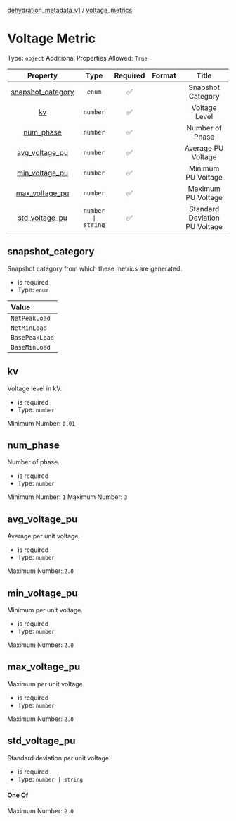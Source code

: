 



[dehydration_metadata_v1](dehydration_metadata_v1.md) / [voltage_metrics](voltage_metrics.md)
# Voltage Metric

Type: `object`
Additional Properties Allowed: `True`


|Property|Type|Required|Format|Title|
| :---: | :---: | :---: | :---: | :---: |
|[snapshot_category](#snapshot_category)|`enum`|:white_check_mark:||Snapshot Category|
|[kv](#kv)|`number`|:white_check_mark:||Voltage Level|
|[num_phase](#num_phase)|`number`|:white_check_mark:||Number of Phase|
|[avg_voltage_pu](#avg_voltage_pu)|`number`|:white_check_mark:||Average PU Voltage|
|[min_voltage_pu](#min_voltage_pu)|`number`|:white_check_mark:||Minimum PU Voltage|
|[max_voltage_pu](#max_voltage_pu)|`number`|:white_check_mark:||Maximum PU Voltage|
|[std_voltage_pu](#std_voltage_pu)|`number \| string`|:white_check_mark:||Standard Deviation PU Voltage|

## snapshot_category

Snapshot category from which these metrics are generated.


- is required
- Type: `enum`


|Value|
| :--- |
|`NetPeakLoad`|
|`NetMinLoad`|
|`BasePeakLoad`|
|`BaseMinLoad`|

## kv

Voltage level in kV.


- is required
- Type: `number`

Minimum Number: `0.01`
## num_phase

Number of phase.


- is required
- Type: `number`

Minimum Number: `1`
Maximum Number: `3`
## avg_voltage_pu

Average per unit voltage.


- is required
- Type: `number`

Maximum Number: `2.0`
## min_voltage_pu

Minimum per unit voltage.


- is required
- Type: `number`

Maximum Number: `2.0`
## max_voltage_pu

Maximum per unit voltage.


- is required
- Type: `number`

Maximum Number: `2.0`
## std_voltage_pu

Standard deviation per unit voltage.


- is required
- Type: `number | string`

#### One Of

Maximum Number: `2.0`

